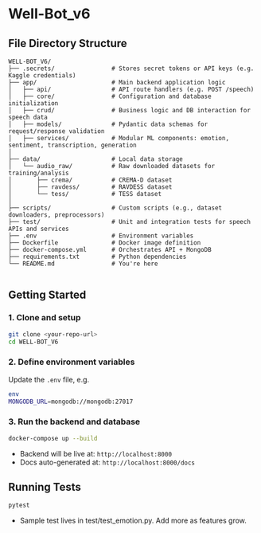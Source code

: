 # Well-Bot_v6

## File Directory Structure
```
WELL-BOT_V6/
├── .secrets/                # Stores secret tokens or API keys (e.g. Kaggle credentials)
├── app/                     # Main backend application logic
│   ├── api/                 # API route handlers (e.g. POST /speech)
│   ├── core/                # Configuration and database initialization
│   ├── crud/                # Business logic and DB interaction for speech data
│   ├── models/              # Pydantic data schemas for request/response validation
│   ├── services/            # Modular ML components: emotion, sentiment, transcription, generation
│
├── data/                    # Local data storage
│   └── audio_raw/           # Raw downloaded datasets for training/analysis
│       ├── crema/           # CREMA-D dataset
│       ├── ravdess/         # RAVDESS dataset
│       └── tess/            # TESS dataset
│
├── scripts/                 # Custom scripts (e.g., dataset downloaders, preprocessors)
├── test/                    # Unit and integration tests for speech APIs and services
├── .env                     # Environment variables
├── Dockerfile               # Docker image definition
├── docker-compose.yml       # Orchestrates API + MongoDB
├── requirements.txt         # Python dependencies
└── README.md                # You're here


```

## Getting Started
### 1. Clone and setup
```bash
git clone <your-repo-url>
cd WELL-BOT_V6
```

### 2. Define environment variables
Update the `.env` file, e.g.
```bash
env
MONGODB_URL=mongodb://mongodb:27017
```

### 3. Run the backend and database
```bash
docker-compose up --build
```
* Backend will be live at: `http://localhost:8000`
* Docs auto-generated at: `http://localhost:8000/docs`

## Running Tests
```bash
pytest
```
* Sample test lives in test/test_emotion.py. Add more as features grow.